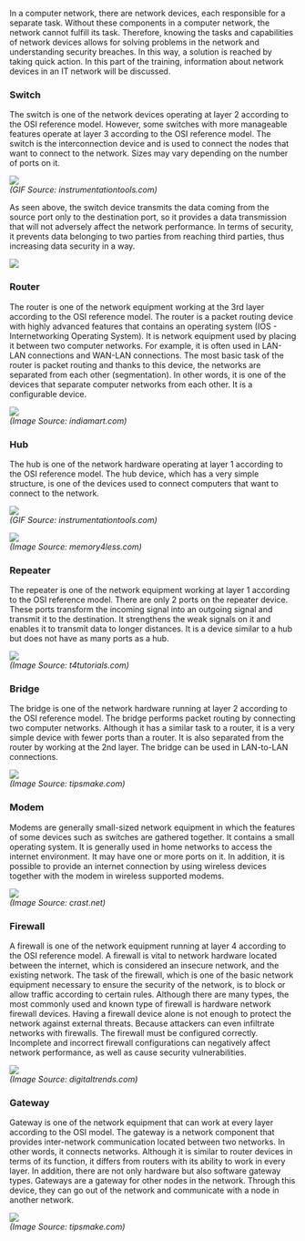 In a computer network, there are network devices, each responsible for a separate task. Without these components in a computer network, the network cannot fulfill its task. Therefore, knowing the tasks and capabilities of network devices allows for solving problems in the network and understanding security breaches. In this way, a solution is reached by taking quick action. In this part of the training, information about network devices in an IT network will be discussed.  

### Switch

The switch is one of the network devices operating at layer 2 according to the OSI reference model. However, some switches with more manageable features operate at layer 3 according to the OSI reference model. The switch is the interconnection device and is used to connect the nodes that want to connect to the network. Sizes may vary depending on the number of ports on it.  

![](https://ld-images-2.s3.us-east-2.amazonaws.com/Network+Fundamentals/images/device1.gif)  
_(GIF Source: instrumentationtools.com)_

  
As seen above, the switch device transmits the data coming from the source port only to the destination port, so it provides a data transmission that will not adversely affect the network performance. In terms of security, it prevents data belonging to two parties from reaching third parties, thus increasing data security in a way.  

![](https://ld-images-2.s3.us-east-2.amazonaws.com/Network+Fundamentals/images/device2.png)  

  

### Router

The router is one of the network equipment working at the 3rd layer according to the OSI reference model. The router is a packet routing device with highly advanced features that contains an operating system (IOS - Internetworking Operating System). It is network equipment used by placing it between two computer networks. For example, it is often used in LAN-LAN connections and WAN-LAN connections. The most basic task of the router is packet routing and thanks to this device, the networks are separated from each other (segmentation). In other words, it is one of the devices that separate computer networks from each other. It is a configurable device.  

![](https://ld-images-2.s3.us-east-2.amazonaws.com/Network+Fundamentals/images/device3.jpg)  
_(Image Source: indiamart.com)_

  

### Hub

The hub is one of the network hardware operating at layer 1 according to the OSI reference model. The hub device, which has a very simple structure, is one of the devices used to connect computers that want to connect to the network.  

![](https://ld-images-2.s3.us-east-2.amazonaws.com/Network+Fundamentals/images/device4.gif)  
_(GIF Source: instrumentationtools.com)_

![](https://ld-images-2.s3.us-east-2.amazonaws.com/Network+Fundamentals/images/device5.jpg)  
_(Image Source: memory4less.com)_

  

### Repeater

The repeater is one of the network equipment working at layer 1 according to the OSI reference model. There are only 2 ports on the repeater device. These ports transform the incoming signal into an outgoing signal and transmit it to the destination. It strengthens the weak signals on it and enables it to transmit data to longer distances. It is a device similar to a hub but does not have as many ports as a hub.  

![](https://ld-images-2.s3.us-east-2.amazonaws.com/Network+Fundamentals/images/device6.png)  
_(Image Source: t4tutorials.com)_

  

### Bridge

The bridge is one of the network hardware running at layer 2 according to the OSI reference model. The bridge performs packet routing by connecting two computer networks. Although it has a similar task to a router, it is a very simple device with fewer ports than a router. It is also separated from the router by working at the 2nd layer. The bridge can be used in LAN-to-LAN connections.  

![](https://ld-images-2.s3.us-east-2.amazonaws.com/Network+Fundamentals/images/device7.jpg)  
_(Image Source: tipsmake.com)_

  

### Modem

Modems are generally small-sized network equipment in which the features of some devices such as switches are gathered together. It contains a small operating system. It is generally used in home networks to access the internet environment. It may have one or more ports on it. In addition, it is possible to provide an internet connection by using wireless devices together with the modem in wireless supported modems.  

![](https://ld-images-2.s3.us-east-2.amazonaws.com/Network+Fundamentals/images/device8.png)  
_(Image Source: crast.net)_

  

### Firewall

A firewall is one of the network equipment running at layer 4 according to the OSI reference model. A firewall is vital to network hardware located between the internet, which is considered an insecure network, and the existing network. The task of the firewall, which is one of the basic network equipment necessary to ensure the security of the network, is to block or allow traffic according to certain rules. Although there are many types, the most commonly used and known type of firewall is hardware network firewall devices. Having a firewall device alone is not enough to protect the network against external threats. Because attackers can even infiltrate networks with firewalls. The firewall must be configured correctly. Incomplete and incorrect firewall configurations can negatively affect network performance, as well as cause security vulnerabilities.  

![](https://ld-images-2.s3.us-east-2.amazonaws.com/Network+Fundamentals/images/device9.png)  
_(Image Source: digitaltrends.com)_

  

### Gateway

Gateway is one of the network equipment that can work at every layer according to the OSI model. The gateway is a network component that provides inter-network communication located between two networks. In other words, it connects networks. Although it is similar to router devices in terms of its function, it differs from routers with its ability to work in every layer. In addition, there are not only hardware but also software gateway types. Gateways are a gateway for other nodes in the network. Through this device, they can go out of the network and communicate with a node in another network.  

![](https://ld-images-2.s3.us-east-2.amazonaws.com/Network+Fundamentals/images/device10.jpg)  
_(Image Source: tipsmake.com)_
